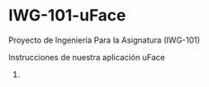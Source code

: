 # IWG-101-uFace
Proyecto de Ingeniería Para la Asignatura (IWG-101) 

Instrucciones de nuestra aplicación uFace

1.
